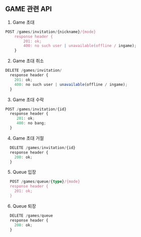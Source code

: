## GAME 관련 API

1. Game 초대
```ts
POST /games/invitation/{nickname}/{mode}
    response header {
        201: ok;
        400: no such user | unavailable(offline / ingame);
    }
```

2. Game 초대 취소
```ts
DELETE /games/invitation/
  response header {
    201: ok;
    400: no such user | unavailable(offline / ingame);
  }
```

3. Game 초대 수락
```ts
POST /games/invitation/{id}
  response header {
     201: ok;
     400: no bang;
  }
```

4. Game 초대 거절
```ts
  DELETE /games/invitation/{id}
  response header {
    200: ok;
  }
```

5. Queue 입장
```ts
  POST /games/queue/{type}/{mode}
  response header {
    201: ok;
  }
```

6. Queue 퇴장
```ts
  DELETE /games/queue
  response header {
    200: ok;
  }
```
